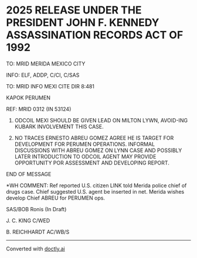 # 2025 RELEASE UNDER THE PRESIDENT JOHN F. KENNEDY ASSASSINATION RECORDS ACT OF 1992



TO: MRID MERIDA MEXICO CITY

INFO: ELF, ADDP, C/CI, C/SAS

TO: MRID INFO MEXI CITE DIR 8:481

KAPOK PERUMEN

REF: MRID 0312 (IN 53124)

1. ODCOIL MEXI SHOULD BE GIVEN LEAD ON MILTON LYWN, AVOID-ING KUBARK INVOLVEMENT THIS CASE.

2. NO TRACES ERNESTO ABREU GOMEZ AGREE HE IS TARGET FOR DEVELOPMENT FOR PERUMEN OPERATIONS. INFORMAL DISCUSSIONS WITH ABREU GOMEZ ON LYNN CASE AND POSSIBLY LATER INTRODUCTION TO ODCOIL AGENT MAY PROVIDE OPPORTUNITY POR ASSESSMENT AND DEVELOPING REPORT.

END OF MESSAGE

*WH COMMENT: Ref reported U.S. citizen LINK told Merida police chief of drugs case. Chief suggested U.S. agent be inserted in net. Merida wishes develop Chief ABREU for PERUMEN ops.

SAS/BOB Ronis (In Draft)

J. C. KING
C/WED

B. REICHHARDT
AC/WB/S


---
Converted with [doctly.ai](https://doctly.ai)